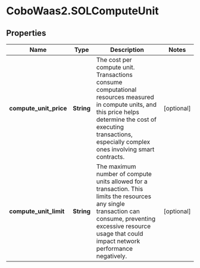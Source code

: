 # CoboWaas2.SOLComputeUnit

## Properties

Name | Type | Description | Notes
------------ | ------------- | ------------- | -------------
**compute_unit_price** | **String** | The cost per compute unit. Transactions consume computational resources measured in compute units, and this price helps determine the cost of executing transactions, especially complex ones involving smart contracts. | [optional] 
**compute_unit_limit** | **String** | The maximum number of compute units allowed for a transaction. This limits the resources any single transaction can consume, preventing excessive resource usage that could impact network performance negatively. | [optional] 


